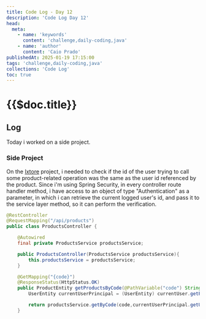 ```yaml
---
title: Code Log - Day 12
description: 'Code Log Day 12'
head:
  meta:
    - name: 'keywords'
      content: 'challenge,daily-coding,java'
    - name: 'author'
      content: 'Caio Prado'
publishedAt: 2025-01-19 17:15:00
tags: 'challenge,daily-coding,java'
collections: 'Code Log'
toc: true
---
```


# {{$doc.title}}

## Log

Today i worked on a side project.

### Side Project

On the [Ixtore](https://github.com/caioopr/ixtore) project, i needed to check if the id of the user trying to call some product-related operation was the same as the user id referenced by the product. Since i'm using Spring Security, in every controller route handler method, i have access to an object of type "Authentication" as a parameter, in which i can retrieve the current logged user's id, and pass it to the service layer method, so it can perform the verification.

```java
@RestController
@RequestMapping("/api/products")
public class ProductsController {

    @Autowired
    final private ProductsService productsService;

    public ProductsController(ProductsService productsService){
        this.productsService = productsService;
    }

    @GetMapping("{code}")
    @ResponseStatus(HttpStatus.OK)
    public ProductEntity getProductsByCode(@PathVariable("code") String code, Authentication currentUser) throws ProductNotFoundException{
        UserEntity currentUserPrincipal = (UserEntity) currentUser.getPrincipal();

        return productsService.getByCode(code,currentUserPrincipal.getUser_uuid());
    }

```
